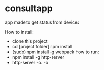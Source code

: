 # consultapp
app made to get status from devices 

How to install:
 - clone this project
 - cd [project folder] npm install
 - (sudo) npm install -g webpack
How to run:
 - npm install -g http-server
 - http-server -o. -o
 
